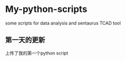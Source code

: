 # My-python-scripts
some scripts for data analysis and sentaurus TCAD tool
## 第一天的更新
上传了我的第一个python script
